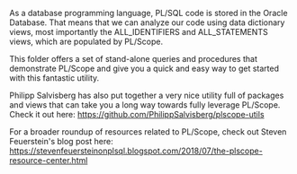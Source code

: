 As a database programming language, PL/SQL code is stored in the Oracle Database. That means that we can analyze our code using data dictionary views, most importantly the ALL_IDENTIFIERS and ALL_STATEMENTS views, which are populated by PL/Scope.

This folder offers a set of stand-alone queries and procedures that demonstrate PL/Scope and give you a quick and easy way to get started with this fantastic utility.

Philipp Salvisberg has also put together a very nice utility full of packages and views that can take you a long way towards fully leverage PL/Scope. Check it out here:  https://github.com/PhilippSalvisberg/plscope-utils

For a broader roundup of resources related to PL/Scope, check out Steven Feuerstein's blog post here: https://stevenfeuersteinonplsql.blogspot.com/2018/07/the-plscope-resource-center.html
